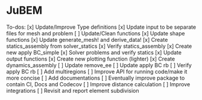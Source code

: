 # JuBEM

To-dos:
[x] Update/Improve Type definitions
[x] Update input to be separate files for mesh and problem
[ ] Update/Clean functions
    [x] Update shape functions
    [x] Update generate_mesh! and derive_data!
    [x] Create statics_assembly from solver_statics
    [x] Verify statics_assembly
    [x] Create new apply BC_simple
    [x] Solver problems and verify statics
    [x] Update output functions
    [x] Create new plotting function (lighter)
    [x] Create dynamics_assembly
    [ ] Update remove_ee
    [ ] Update apply BC rb
    [ ] Verify apply BC rb
[ ] Add multiregions
[ ] Improve API for running code/make it more concise
[ ] Add documentations
[ ] Eventually improve package to contain CI, Docs and Codecov
[ ] Improve distance calculation
[ ] Improve integrations
[ ] Revisit and report element subdivision